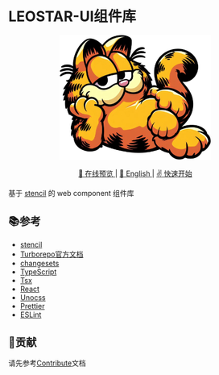 # LEOSTAR-UI组件库

<p align=center><img algn=center width="300px" src="./docs/public/logo.svg"></p>
<p align="center">
  <a href="https://ui.leostar.top/" target="_blank">
  👀 在线预览
  </a>|
  <a href="./README.md">
  📃 English
  </a>|
  <a href="https://github.com/LeoStar-UI/leostar-ui">
  ✌️ 快速开始
  </a>
</p>

基于 [stencil](https://stenciljs.com/) 的 web component 组件库

## 📚参考

- [stencil](https://stenciljs.com/)
- [Turborepo官方文档](https://turbo.build/repo/docs)
- [changesets](https://github.com/changesets/changesets)
- [TypeScript](https://www.typescriptlang.org/)
- [Tsx](https://github.com/esbuild-kit/tsx)
- [React](https://react.docschina.org/)
- [Unocss](https://unocss.dev/)
- [Prettier](https://prettier.io/)
- [ESLint](https://eslint.org/)

## 💖贡献

请先参考[Contribute](./CONTRIBUTING-zh_CN.md)文档
